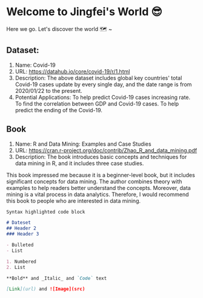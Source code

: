 # Welcome to Jingfei's World 😎

Here we go. Let's discover the world 🗺️ ~

## Dataset:
1. Name: Covid-19 
2. URL: https://datahub.io/core/covid-19/r/1.html 
3. Description: The above dataset includes global key countries' total Covid-19 cases update by every single day, and the date range is from 2020/01/22 to the present. 
4. Potential Applications: To help predict Covid-19 cases increasing rate. To find the correlation between GDP and Covid-19 cases. To help predict the ending of the Covid-19.


## Book 
1. Name: R and Data Mining: Examples and Case Studies
2. URL: https://cran.r-project.org/doc/contrib/Zhao_R_and_data_mining.pdf 
3. Description: The book introduces basic concepts and techniques for data mining in R, and it includes three case studies. 

  This book impressed me because it is a beginner-level book, but it includes significant concepts for data mining. The author combines theory with examples to help readers better     understand the concepts. Moreover, data mining is a vital process in data analytics. Therefore, I would recommend this book to people who are interested in data mining.


```markdown
Syntax highlighted code block

# Dateset
## Header 2
### Header 3

- Bulleted
- List

1. Numbered
2. List

**Bold** and _Italic_ and `Code` text

[Link](url) and ![Image](src)
```



